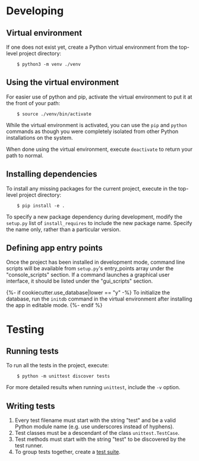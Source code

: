 # Developing
## Virtual environment
If one does not exist yet, create a Python virtual environment from the top-level project directory:

        $ python3 -m venv ./venv

## Using the virtual environment
For easier use of python and pip, activate the virtual environment to put it at the front of your path:

        $ source ./venv/bin/activate

While the virtual environment is activated, you can use the `pip` and `python` commands as though you were completely isolated from other Python installations on the system.

When done using the virtual environment, execute `deactivate` to return your path to normal.

## Installing dependencies
To install any missing packages for the current project, execute in the top-level project directory:

        $ pip install -e .

To specify a new package dependency during development, modify the `setup.py` list of `install_requires` to include the new package name. Specify the name only, rather than a particular version.

## Defining app entry points
Once the project has been installed in development mode, command line scripts will be available from `setup.py`'s entry\_points array under the "console\_scripts" section. If a command launches a graphical user interface, it should be listed under the "gui\_scripts" section.

{%- if cookiecutter.use_database|lower == "y" -%}
To initialize the database, run the `initdb` command in the virtual environment after installing the app in editable mode.
{%- endif %}

# Testing
## Running tests
To run all the tests in the project, execute:

        $ python -m unittest discover tests

For more detailed results when running `unittest`, include the `-v` option.

## Writing tests
1. Every test filename must start with the string "test" and be a valid Python module name (e.g. use underscores instead of hyphens).
2. Test classes must be a descendant of the class `unittest.TestCase`.
3. Test methods must start with the string "test" to be discovered by the test runner.
4. To group tests together, create a [test suite](https://docs.python.org/3/library/unittest.html#grouping-tests).
